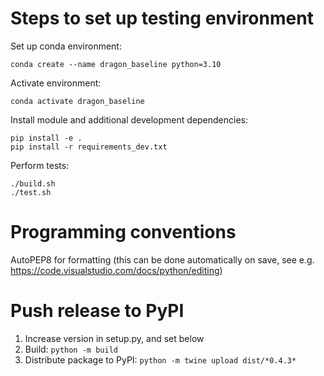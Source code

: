 # Steps to set up testing environment
Set up conda environment:

```
conda create --name dragon_baseline python=3.10
```

Activate environment:

```
conda activate dragon_baseline
```

Install module and additional development dependencies:

```
pip install -e .
pip install -r requirements_dev.txt
```

Perform tests:

```
./build.sh
./test.sh
```

# Programming conventions
AutoPEP8 for formatting (this can be done automatically on save, see e.g. https://code.visualstudio.com/docs/python/editing)

# Push release to PyPI
1. Increase version in setup.py, and set below
2. Build: `python -m build`
3. Distribute package to PyPI: `python -m twine upload dist/*0.4.3*`
